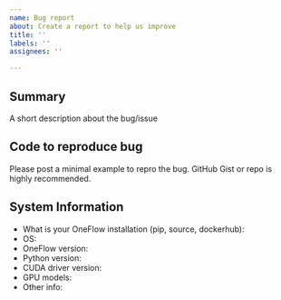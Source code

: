 ```yaml
---
name: Bug report
about: Create a report to help us improve
title: ''
labels: ''
assignees: ''

---
```


## Summary

A short description about the bug/issue

## Code to reproduce bug

Please post a minimal example to repro the bug. GitHub Gist or repo is highly recommended.

## System Information

- What is your OneFlow installation (pip, source, dockerhub):
- OS:
- OneFlow version:
- Python version:
- CUDA driver version:
- GPU models:
- Other info:
